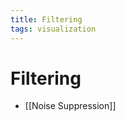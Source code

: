 ```yaml
---
title: Filtering
tags: visualization
---
```


# Filtering
- [[Noise Suppression]]




































































